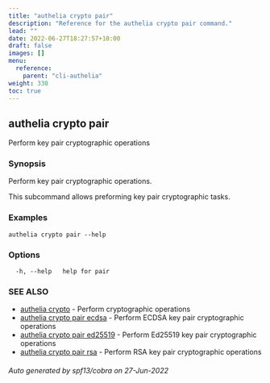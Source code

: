 ```yaml
---
title: "authelia crypto pair"
description: "Reference for the authelia crypto pair command."
lead: ""
date: 2022-06-27T18:27:57+10:00
draft: false
images: []
menu:
  reference:
    parent: "cli-authelia"
weight: 330
toc: true
---
```


## authelia crypto pair

Perform key pair cryptographic operations

### Synopsis

Perform key pair cryptographic operations.

This subcommand allows preforming key pair cryptographic tasks.

### Examples

```
authelia crypto pair --help
```

### Options

```
  -h, --help   help for pair
```

### SEE ALSO

* [authelia crypto](authelia_crypto.md)	 - Perform cryptographic operations
* [authelia crypto pair ecdsa](authelia_crypto_pair_ecdsa.md)	 - Perform ECDSA key pair cryptographic operations
* [authelia crypto pair ed25519](authelia_crypto_pair_ed25519.md)	 - Perform Ed25519 key pair cryptographic operations
* [authelia crypto pair rsa](authelia_crypto_pair_rsa.md)	 - Perform RSA key pair cryptographic operations

###### Auto generated by spf13/cobra on 27-Jun-2022
